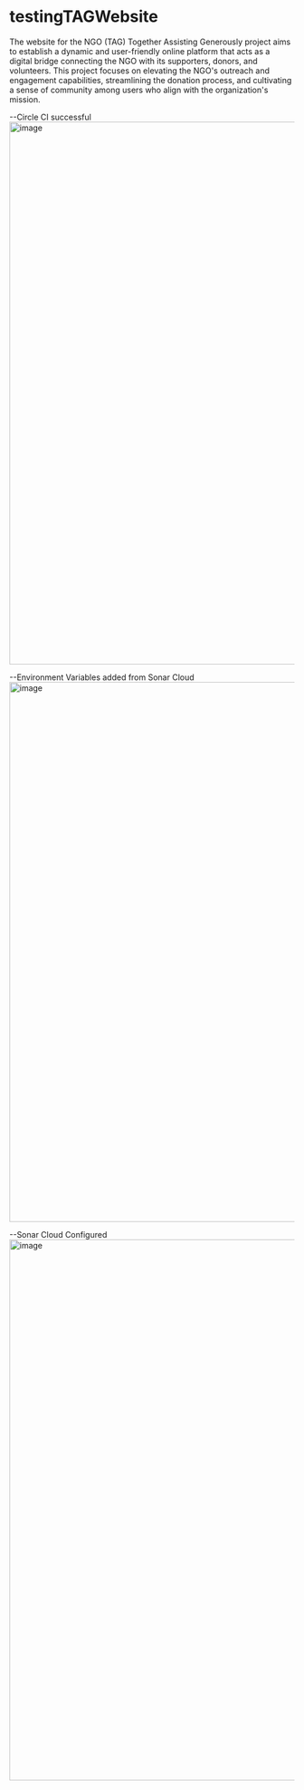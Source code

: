 # testingTAGWebsite
The website for the NGO (TAG) Together Assisting Generously project aims to establish a dynamic and user-friendly online platform that acts as a digital bridge connecting the NGO with its supporters, donors, and volunteers. This project focuses on elevating the NGO's outreach and engagement capabilities, streamlining the donation process, and cultivating a sense of community among users who align with the organization's mission.

--Circle CI successful 
<img width="959" alt="image" src="https://github.com/st10084425/testingTAGWebsite/assets/92056723/d38a8a74-4de4-4448-bc47-59d74cbe3086">

--Environment Variables added from Sonar Cloud
<img width="954" alt="image" src="https://github.com/st10084425/testingTAGWebsite/assets/92056723/5d1bd0ba-1544-442a-9eea-b6afe03c781f">

--Sonar Cloud Configured
<img width="956" alt="image" src="https://github.com/st10084425/testingTAGWebsite/assets/92056723/77b532fc-c5cb-4a53-aadf-b94acedbbeca">
